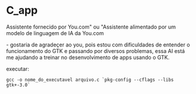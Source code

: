 # C_app

Assistente fornecido por You.com" ou "Assistente alimentado por um modelo de linguagem de IA da You.com

‎- gostaria de agrad‎eçe‎‎r ao you, pois estou com dificuldades de entender o funcionamento do GTK e passando por diversos problemas, essa AI está me ajudando a treinar no desenvolvimento de apps usando o GTK.

executar:

```
gcc -o nome_do_executavel arquivo.c `pkg-config --cflags --libs gtk+-3.0`
```
